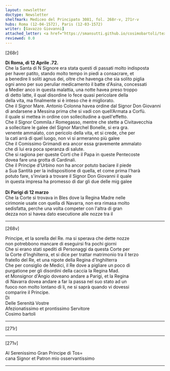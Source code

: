 ```yaml
---
layout: newsletter
doctype: Newsletter
shelfmark: Mediceo del Principato 3081, fol. 268r-v, 271r-v
hubs: Roma (12-04-1572), Paris (12-03-1572)
writer: [Gavazzo Giovanni]
attached_letter: <a href="https://smansutti.github.io/cosimobartoli/texts/2981_024/">2981_024</a>
reviewed: 0.0
---
```


[268r]  
  
  
<strong>Di Roma, di 12 Aprile .72.</strong>  
Che la Santa di N Signore era stata questi di passati molto indisposta  
per haver patito, stando molto tempo in piedi a consacrare, et  
a benedire li soliti agnus dei, oltre che havenga che sia solito piglia  
ogni anno per suo peruliar medicamento il batte d'Asina, concessati  
a Medier anco in questa malattia, una notte havea preso troppo  
di detto latte, il qual disordine lo fece quasi pericolare della  
della vita, ma finalmente si è inteso che è migliorato.  
Che il Signor Mare. Antonio Colonna havea ordine dal Signor Don Giovanni  
di andarsene a Messina prima che si vadi con quell’Armata a Corfù.  
il quale si mettea in ordine con sollecitudine a quell'effetto.  
Che il Signor Commila.r Romegasso, mentre che stette a Civitavecchia  
a sollecitare le galee del Signor Marchel Bonelle, si era gra.  
venente ammalato, con pericolo della vita, et si crede, che per  
la cati arrà di quel luogo, non vi si armeranno più galee  
Che il Comissimo Grimandi era ancor essa gravemente ammalato  
che di lui era poca speranza di salute.  
Che si ragiona per queste Corti che il Papa in queste Pentecoste  
dovea fare una grotta di Cardinali.  
Che il Principe d'Urbino non ha ancor potuto baciare il piede  
a Sua Santità per la indispositione di quella, et come prima l'harà  
potuto fare, s'inviarà a trovare il Signor Don Giovanni il quale  
in questa impresa ha promesso di dar gli due delle mig galee  
<br/><strong>Di Parigi di 12 marzo</strong>  
Che la Corte si trovava in Bles dove la Regina Madre nelle  
cirimonie usate con quella di Navarra, non era rimasa molto  
sedisfatta, perche una volta competer con l'altra di gran  
dezza non si havea dato esecutione alle nozze tra il  
  
---  

[268v]  
  
  
Principe, et la sorella del Re. ma si sperava che dette nozze  
non potrebbono mancare di eseguirsi fra pochi giorni  
Che si erano stati spediti di Personaggi da questa Corte per  
la Corte d'Inghilterra, et si dice per trattar matrimonio tra il terzo  
fratello del Re, et una nipote della Regina d'Inghilterra  
Che per consiglio de Medici, il Re dove a pigliare un poco di  
purgatione per gli disordini della caccia la Regina Mad.  
et Monsignor d'Angio doveano andare a Parigi, et la Regina  
di Navarra dovea andare a far la passa nel suo stato ad un  
fuoco non molto lontano di li, ne si saprà quando vi dovessi  
comparire il Principe.  
Di  
Delle Serenità Vostre  
Afezionatissimo et prontissimo Servitore  
Cosimo bartoli  
  
---  

[271r]  
  
  
  
---  

[271v]  
  
  
Al Serenissimo Gran Principe di Tos=  
cana Signor et Patron mio osservantissimo  
  
---  

